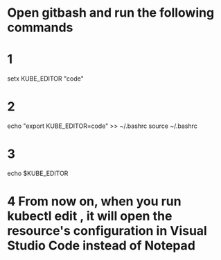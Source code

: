 # Open gitbash and run the following commands 
# 1
  setx KUBE_EDITOR "code"
# 2 
 echo "export KUBE_EDITOR=code" >> ~/.bashrc
 source ~/.bashrc
# 3
 echo $KUBE_EDITOR
# 4 From now on, when you run kubectl edit <resource>, it will open the resource's configuration in Visual Studio Code instead of Notepad

